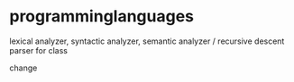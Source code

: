 # programminglanguages
lexical analyzer, syntactic analyzer, semantic analyzer / recursive descent parser for class

change
